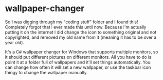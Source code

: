 # wallpaper-changer

So I was digging through my "coding stuff" folder and I found this! Completely forgot that I ever made this until now. Because I'm actually putting it on the internet I did change the icon to something original and not copyrighted, and removed my old name from it (meaning it has to be over a year old).

It's a C# wallpaper changer for Windows that supports multiple monitors, so it should put different pictures on different monitors. All you have to do is point it at a folder full of wallpapers and it'll set things automatically. You can change how often it will set a new wallpaper, or use the taskbar icon thingy to change the wallpaper manually.
